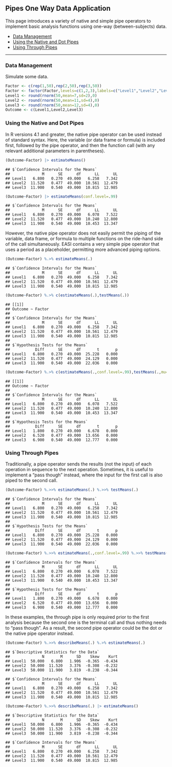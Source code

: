 
## Pipes One Way Data Application

This page introduces a variety of native and simple pipe operators to
implement basic analysis functions using one-way (between-subjects)
data.

- [Data Management](#data-management)
- [Using the Native and Dot Pipes](#using-the-native-and-dot-pipes)
- [Using Through Pipes](#using-through-pipes)

------------------------------------------------------------------------

### Data Management

Simulate some data.

``` r
Factor <- c(rep(1,50),rep(2,50),rep(3,50))
Factor <- factor(Factor,levels=c(1,2,3),labels=c("Level1","Level2","Level3"))
Level1 <- round(rnorm(50,mean=7,sd=2),0)
Level2 <- round(rnorm(50,mean=11,sd=4),0)
Level3 <- round(rnorm(50,mean=12,sd=4),0)
Outcome <- c(Level1,Level2,Level3)
```

### Using the Native and Dot Pipes

In R versions 4.1 and greater, the native pipe operator can be used
instead of standard syntax. Here, the variable (or data frame or
formula) is included first, followed by the pipe operator, and then the
function call (with any relevant additional parameters in parentheses).

``` r
(Outcome~Factor) |> estimateMeans()
```

    ## $`Confidence Intervals for the Means`
    ##              M      SE      df      LL      UL
    ## Level1   6.800   0.270  49.000   6.258   7.342
    ## Level2  11.520   0.477  49.000  10.561  12.479
    ## Level3  11.900   0.540  49.000  10.815  12.985

``` r
(Outcome~Factor) |> estimateMeans(conf.level=.99)
```

    ## $`Confidence Intervals for the Means`
    ##              M      SE      df      LL      UL
    ## Level1   6.800   0.270  49.000   6.078   7.522
    ## Level2  11.520   0.477  49.000  10.240  12.800
    ## Level3  11.900   0.540  49.000  10.453  13.347

However, the native pipe operator does not easily permit the piping of
the variable, data frame, or formula to multiple functions on the
ride-hand side of the call simultaneously. EASI contains a very simple
pipe operator that uses a period as a placeholder, permitting more
advanced piping options.

``` r
(Outcome~Factor) %.>% estimateMeans(.)
```

    ## $`Confidence Intervals for the Means`
    ##              M      SE      df      LL      UL
    ## Level1   6.800   0.270  49.000   6.258   7.342
    ## Level2  11.520   0.477  49.000  10.561  12.479
    ## Level3  11.900   0.540  49.000  10.815  12.985

``` r
(Outcome~Factor) %.>% c(estimateMeans(.),testMeans(.))
```

    ## [[1]]
    ## Outcome ~ Factor
    ## 
    ## $`Confidence Intervals for the Means`
    ##              M      SE      df      LL      UL
    ## Level1   6.800   0.270  49.000   6.258   7.342
    ## Level2  11.520   0.477  49.000  10.561  12.479
    ## Level3  11.900   0.540  49.000  10.815  12.985
    ## 
    ## $`Hypothesis Tests for the Means`
    ##           Diff      SE      df       t       p
    ## Level1   6.800   0.270  49.000  25.228   0.000
    ## Level2  11.520   0.477  49.000  24.129   0.000
    ## Level3  11.900   0.540  49.000  22.036   0.000

``` r
(Outcome~Factor) %.>% c(estimateMeans(.,conf.level=.99),testMeans(.,mu=5))
```

    ## [[1]]
    ## Outcome ~ Factor
    ## 
    ## $`Confidence Intervals for the Means`
    ##              M      SE      df      LL      UL
    ## Level1   6.800   0.270  49.000   6.078   7.522
    ## Level2  11.520   0.477  49.000  10.240  12.800
    ## Level3  11.900   0.540  49.000  10.453  13.347
    ## 
    ## $`Hypothesis Tests for the Means`
    ##           Diff      SE      df       t       p
    ## Level1   1.800   0.270  49.000   6.678   0.000
    ## Level2   6.520   0.477  49.000  13.656   0.000
    ## Level3   6.900   0.540  49.000  12.777   0.000

### Using Through Pipes

Traditionally, a pipe operator sends the results (not the input) of each
operation in sequence to the next operation. Sometimes, it is useful to
implement a “pass though” instead, where the input for the first call is
also piped to the second call.

``` r
(Outcome~Factor) %.>>% estimateMeans(.) %.>>% testMeans(.)
```

    ## $`Confidence Intervals for the Means`
    ##              M      SE      df      LL      UL
    ## Level1   6.800   0.270  49.000   6.258   7.342
    ## Level2  11.520   0.477  49.000  10.561  12.479
    ## Level3  11.900   0.540  49.000  10.815  12.985
    ## 
    ## $`Hypothesis Tests for the Means`
    ##           Diff      SE      df       t       p
    ## Level1   6.800   0.270  49.000  25.228   0.000
    ## Level2  11.520   0.477  49.000  24.129   0.000
    ## Level3  11.900   0.540  49.000  22.036   0.000

``` r
(Outcome~Factor) %.>>% estimateMeans(.,conf.level=.99) %.>>% testMeans(.,mu=5)
```

    ## $`Confidence Intervals for the Means`
    ##              M      SE      df      LL      UL
    ## Level1   6.800   0.270  49.000   6.078   7.522
    ## Level2  11.520   0.477  49.000  10.240  12.800
    ## Level3  11.900   0.540  49.000  10.453  13.347
    ## 
    ## $`Hypothesis Tests for the Means`
    ##           Diff      SE      df       t       p
    ## Level1   1.800   0.270  49.000   6.678   0.000
    ## Level2   6.520   0.477  49.000  13.656   0.000
    ## Level3   6.900   0.540  49.000  12.777   0.000

In these examples, the through pipe is only required prior to the first
analysis because the second one is the terminal call and thus nothing
needs to “pass though”. As a result, the second pipe operator could be
the dot or the native pipe operator instead.

``` r
(Outcome~Factor) %.>>% describeMeans(.) %.>% estimateMeans(.)
```

    ## $`Descriptive Statistics for the Data`
    ##              N       M      SD    Skew    Kurt
    ## Level1  50.000   6.800   1.906  -0.365  -0.434
    ## Level2  50.000  11.520   3.376  -0.308  -0.232
    ## Level3  50.000  11.900   3.819  -0.238  -0.344

    ## $`Confidence Intervals for the Means`
    ##              M      SE      df      LL      UL
    ## Level1   6.800   0.270  49.000   6.258   7.342
    ## Level2  11.520   0.477  49.000  10.561  12.479
    ## Level3  11.900   0.540  49.000  10.815  12.985

``` r
(Outcome~Factor) %.>>% describeMeans(.) |> estimateMeans()
```

    ## $`Descriptive Statistics for the Data`
    ##              N       M      SD    Skew    Kurt
    ## Level1  50.000   6.800   1.906  -0.365  -0.434
    ## Level2  50.000  11.520   3.376  -0.308  -0.232
    ## Level3  50.000  11.900   3.819  -0.238  -0.344

    ## $`Confidence Intervals for the Means`
    ##              M      SE      df      LL      UL
    ## Level1   6.800   0.270  49.000   6.258   7.342
    ## Level2  11.520   0.477  49.000  10.561  12.479
    ## Level3  11.900   0.540  49.000  10.815  12.985
